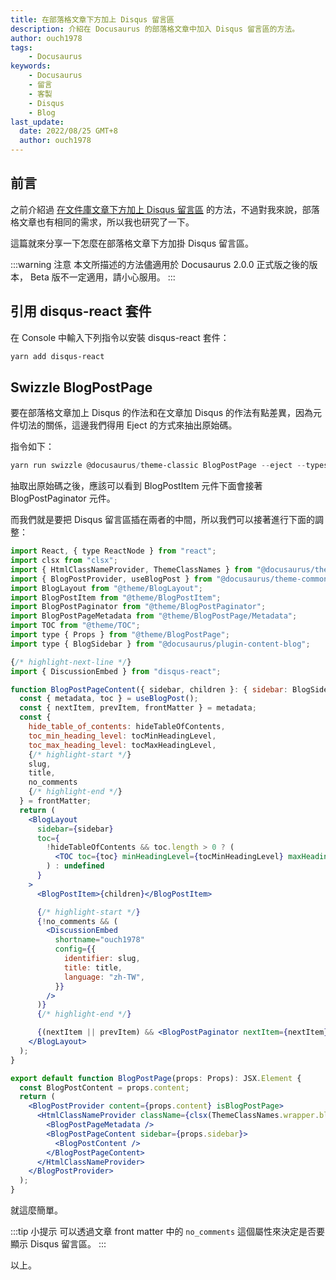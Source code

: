 ```yaml
---
title: 在部落格文章下方加上 Disqus 留言區
description: 介紹在 Docusaurus 的部落格文章中加入 Disqus 留言區的方法。
author: ouch1978
tags: 
    - Docusaurus
keywords: 
    - Docusaurus
    - 留言
    - 客製
    - Disqus
    - Blog
last_update:
  date: 2022/08/25 GMT+8
  author: ouch1978
---
```


## 前言

之前介紹過 [在文件庫文章下方加上 Disqus 留言區](./add-disqus-to-docusaurus-doc "在文件庫文章下方加上 Disqus 留言區") 的方法，不過對我來說，部落格文章也有相同的需求，所以我也研究了一下。

這篇就來分享一下怎麼在部落格文章下方加掛 Disqus 留言區。

:::warning 注意
本文所描述的方法儘適用於 Docusaurus 2.0.0 正式版之後的版本， Beta 版不一定適用，請小心服用。
:::

## 引用 disqus-react 套件

在 Console 中輸入下列指令以安裝 disqus-react 套件：

```powershell
yarn add disqus-react
```

## Swizzle BlogPostPage

要在部落格文章加上 Disqus 的作法和在文章加 Disqus 的作法有點差異，因為元件切法的關係，這邊我們得用 Eject 的方式來抽出原始碼。

指令如下：

```powershell
yarn run swizzle @docusaurus/theme-classic BlogPostPage --eject --typescript
```

抽取出原始碼之後，應該可以看到 BlogPostItem 元件下面會接著 BlogPostPaginator 元件。

而我們就是要把 Disqus 留言區插在兩者的中間，所以我們可以接著進行下面的調整：

```jsx title="src/theme/BlogPostPage/index.tsx"
import React, { type ReactNode } from "react";
import clsx from "clsx";
import { HtmlClassNameProvider, ThemeClassNames } from "@docusaurus/theme-common";
import { BlogPostProvider, useBlogPost } from "@docusaurus/theme-common/internal";
import BlogLayout from "@theme/BlogLayout";
import BlogPostItem from "@theme/BlogPostItem";
import BlogPostPaginator from "@theme/BlogPostPaginator";
import BlogPostPageMetadata from "@theme/BlogPostPage/Metadata";
import TOC from "@theme/TOC";
import type { Props } from "@theme/BlogPostPage";
import type { BlogSidebar } from "@docusaurus/plugin-content-blog";

{/* highlight-next-line */}
import { DiscussionEmbed } from "disqus-react";

function BlogPostPageContent({ sidebar, children }: { sidebar: BlogSidebar; children: ReactNode }): JSX.Element {
  const { metadata, toc } = useBlogPost();
  const { nextItem, prevItem, frontMatter } = metadata;
  const {
    hide_table_of_contents: hideTableOfContents,
    toc_min_heading_level: tocMinHeadingLevel,
    toc_max_heading_level: tocMaxHeadingLevel,
    {/* highlight-start */}
    slug,
    title,
    no_comments
    {/* highlight-end */}
  } = frontMatter;
  return (
    <BlogLayout
      sidebar={sidebar}
      toc={
        !hideTableOfContents && toc.length > 0 ? (
          <TOC toc={toc} minHeadingLevel={tocMinHeadingLevel} maxHeadingLevel={tocMaxHeadingLevel} />
        ) : undefined
      }
    >
      <BlogPostItem>{children}</BlogPostItem>

      {/* highlight-start */}
      {!no_comments && (
        <DiscussionEmbed
          shortname="ouch1978"
          config={{
            identifier: slug,
            title: title,
            language: "zh-TW",
          }}
        />
      )}
      {/* highlight-end */}

      {(nextItem || prevItem) && <BlogPostPaginator nextItem={nextItem} prevItem={prevItem} />}
    </BlogLayout>
  );
}

export default function BlogPostPage(props: Props): JSX.Element {
  const BlogPostContent = props.content;
  return (
    <BlogPostProvider content={props.content} isBlogPostPage>
      <HtmlClassNameProvider className={clsx(ThemeClassNames.wrapper.blogPages, ThemeClassNames.page.blogPostPage)}>
        <BlogPostPageMetadata />
        <BlogPostPageContent sidebar={props.sidebar}>
          <BlogPostContent />
        </BlogPostPageContent>
      </HtmlClassNameProvider>
    </BlogPostProvider>
  );
}
```

就這麼簡單。

:::tip 小提示
可以透過文章 front matter 中的 `no_comments` 這個屬性來決定是否要顯示 Disqus 留言區。
:::

以上。
